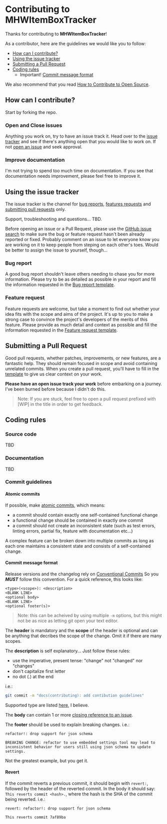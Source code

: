# Contributing to MHWItemBoxTracker

<!-- Copied from here: https://github.com/semantic-release/semantic-release/blob/master/CONTRIBUTING.md -->

Thanks for contributing to **MHWItemBoxTracker**!

As a contributor, here are the guidelines we would like you to follow:
<!-- - [Code of conduct](#code-of-conduct) -->
- [How can I contribute?](#how-can-i-contribute)
- [Using the issue tracker](#using-the-issue-tracker)
- [Submitting a Pull Request](#submitting-a-pull-request)
- [Coding rules](#coding-rules)
  - Important! [Commit message format](#commit-message-format)

We also recommend that you read [How to Contribute to Open Source](https://opensource.guide/how-to-contribute).

## How can I contribute?

Start by forking the repo.

### Open and Close issues

Anything you work on, try to have an issue track it. Head over to the [issue tracker](https://github.com/SupaStuff/MHWItemBoxTracker/issues) and see if there's anything open that you would like to work on. If not [open an issue](#using-the-issue-tracker) and seek approval.

### Improve documentation

I'm not trying to spend too much time on documentation. If you see that documentation needs improvement, please feel free to improve it.

## Using the issue tracker

The issue tracker is the channel for [bug reports](#bug-report), [features requests](#feature-request) and [submitting pull requests](#submitting-a-pull-request) only.

Support, troubleshooting and questions... TBD.

Before opening an issue or a Pull Request, please use the [GitHub issue search](https://github.com/SupaStuff/MHWItemBoxTracker/issues) to make sure the bug or feature request hasn't been already reported or fixed. Probably comment on an issue to let everyone know you are working on it to keep people from steping on each other's toes. Would be better to assign the issue to yourself, though...

### Bug report

A good bug report shouldn't leave others needing to chase you for more information. Please try to be as detailed as possible in your report and fill the information requested in the [Bug report template](https://github.com/SupaStuff/MHWItemBoxTracker/issues/new?template=bug_report.md).

### Feature request

Feature requests are welcome, but take a moment to find out whether your idea fits with the scope and aims of the project. It's up to you to make a strong case to convince the project's developers of the merits of this feature. Please provide as much detail and context as possible and fill the information requested in the [Feature request template](https://github.com/SupaStuff/MHWItemBoxTracker/issues/new?template=feature_request.md).

## Submitting a Pull Request

Good pull requests, whether patches, improvements, or new features, are a fantastic help. They should remain focused in scope and avoid containing unrelated commits. When you create a pull request, you'll have to fill in the [template](https://github.com/SupaStuff/MHWItemBoxTracker/blob/master/.github/pull_request_template.md) to give us clear context on your work.

**Please have an open issue track your work** before embarking on a journey. I've been burned before because I didn't do this.

> Note: If you are stuck, feel free to open a pull request prefixed with [WIP] in the title in order to get feedback.

## Coding rules

### Source code

TBD

### Documentation

TBD

### Commit guidelines

#### Atomic commits

If possible, make [atomic commits](https://en.wikipedia.org/wiki/Atomic_commit), which means:

- a commit should contain exactly one self-contained functional change
- a functional change should be contained in exactly one commit
- a commit should not create an inconsistent state (such as test errors, linting errors, partial fix, feature with documentation etc...)

A complex feature can be broken down into multiple commits as long as each one maintains a consistent state and consists of a self-contained change.

#### Commit message format

Release versions and the changelog rely on [Conventional Commits](https://www.conventionalcommits.org/en/v1.0.0/) So you _**MUST**_ follow this convention. For a quick reference, this looks like:

```commit
<type>(<scope>): <description>
<BLANK LINE>
<optional body>
<BLANK LINE>
<optional footer(s)>
```

> Note: this can be acheived by using multiple `-m` options, but this might not be as nice as letting git open your text editor.

The **header** is mandatory and the **scope** of the header is optional and can be anything that decribes the scope of the change. Omit it if there are many scopes.

The **description** is self explanatory... Just follow these rules:

- use the imperative, present tense: "change" not "changed" nor "changes"
- don't capitalize first letter
- no dot (.) at the end

i.e.:

```bash
git commit -m "docs(contributing): add contibution guidelines"
```

Supported type are listed [here](https://github.com/conventional-changelog/conventional-changelog-config-spec/blob/master/versions/2.1.0/README.md#types), I believe.

The **body** can contain 1 or more [closing reference to an issue](https://help.github.com/articles/closing-issues-via-commit-messages).

The **footer** should be used to explain breaking changes. i.e.:

```commit
refactor!: drop support for json schema

BREAKING CHANGE: refactor to use embedded settings tool may lead to inconsistent behavior for users still using json schema to update settings.
```

Not the greatest example, but you get it.

#### Revert

If the commit reverts a previous commit, it should begin with `revert:`, followed by the header of the reverted commit. In the body it should say: `This reverts commit <hash>.`, where the hash is the SHA of the commit being reverted. i.e.:

```commit
revert: refactor!: drop support for json schema

This reverts commit 7af89ba
```
